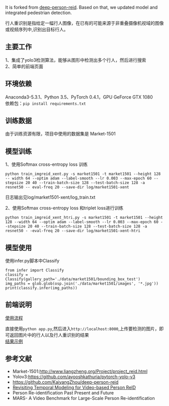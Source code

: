 It is forked from [deep-person-reid](https://github.com/KaiyangZhou/deep-person-reid). Based on that, we updated model and integrated pedestrian detection.  

行人重识别是指给定一幅行人图像，在已有的可能来源于非重叠摄像机视域的图像或视频序列中,识别出目标行人。   

## 主要工作
1、集成了yolo3检测算法，能够从图形中检测出多个行人，然后进行搜索  
2、简单的前端页面  

## 环境依赖  
Anaconda3-5.3.1、Python 3.5、PyTorch 0.4.1，GPU GeForce GTX 1080   
依赖包：`pip install requirements.txt`

## 训练数据
由于训练资源有限，项目中使用的数据集是 Market-1501

## 模型训练 
1、使用Softmax cross-entropy loss 训练
```
python train_imgreid_xent.py -s market1501 -t market1501 --height 128 -- width 64 --optim adam --label-smooth --lr 0.003 --max-epoch 60 -- stepsize 20 40 --train-batch-size 128 --test-batch-size 128 -a resnet50 -- eval-freq 20 --save-dir log/market1501-xent
```
日志输出见log/market1501-xent/log_train.txt   

2、使用Softmax cross-entropy loss 和triplet loss进行训练
```
python train_imgreid_xent_htri.py -s market1501 -t market1501 --height 128 --width 64 --optim adam --label-smooth --lr 0.003 --max-epoch 60 - -stepsize 20 40 --train-batch-size 128 --test-batch-size 128 -a resnet50 - -eval-freq 20 --save-dir log/market1501-xent-htri
```

## 模型使用
使用infer.py脚本中Classify
```
from infer import Classify
classify = Classify(gallery_path='./data/market1501/bounding_box_test')
img_paths = glob.glob(osp.join('./data/market1501/images', '*.jpg'))
print(classify.infer(img_paths))
```

## 前端说明
[使用流程](res/image1.png)

直接使用`python app.py`,然后进入`http://localhost:8000`,上传要检测的图片，即可返回图片中的行人以及行人重识别的结果   
[结果示例](res/image2.png)

## 参考文献

- Market-1501:http://www.liangzheng.org/Project/project_reid.html
- Yolov3:https://github.com/ayooshkathuria/pytorch-yolo-v3
- https://github.com/KaiyangZhou/deep-person-reid
- [Revisiting Temporal Modeling for Video-based Person ReID](https://arxiv.org/abs/1805.02104)
- Person Re-identification Past Present and Future
- MARS- A Video Benchmark for Large-Scale Person Re-identification
